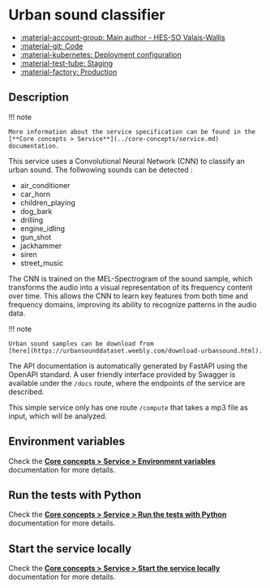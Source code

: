 # Urban sound classifier

- [:material-account-group: Main author - HES-SO Valais-Wallis](https://www.hes-so.ch/swiss-ai-center/equipe)
- [:material-git: Code](https://github.com/swiss-ai-center/urban-sound-classifier-service)
- [:material-kubernetes: Deployment configuration](https://github.com/swiss-ai-center/urban-sound-classifier/tree/main/kubernetes)
- [:material-test-tube: Staging](https://urban-sound-classifier-swiss-ai-center.kube.isc.heia-fr.ch)
- [:material-factory: Production](https://urban-sound-classifier-service.swiss-ai-center.ch)

## Description

!!! note

    More information about the service specification can be found in the
    [**Core concepts > Service**](../core-concepts/service.md) documentation.

This service uses a Convolutional Neural Network (CNN) to classify an urban
sound. The follwowing sounds can be detected :

- air_conditioner
- car_horn
- children_playing
- dog_bark
- drilling
- engine_idling
- gun_shot
- jackhammer
- siren
- street_music

The CNN is trained on the MEL-Spectrogram of the sound sample, which transforms
the audio into a visual representation of its frequency content over time. This
allows the CNN to learn key features from both time and frequency domains,
improving its ability to recognize patterns in the audio data.

!!! note

    Urban sound samples can be download from
    [here](https://urbansounddataset.weebly.com/download-urbansound.html).

The API documentation is automatically generated by FastAPI using the OpenAPI
standard. A user friendly interface provided by Swagger is available under the
`/docs` route, where the endpoints of the service are described.

This simple service only has one route `/compute` that takes a mp3 file as
input, which will be analyzed.

## Environment variables

Check the
[**Core concepts > Service > Environment variables**](../core-concepts/service.md#environment-variables)
documentation for more details.

## Run the tests with Python

Check the
[**Core concepts > Service > Run the tests with Python**](../core-concepts/service.md#run-the-tests-with-python)
documentation for more details.

## Start the service locally

Check the
[**Core concepts > Service > Start the service locally**](../core-concepts/service.md#start-the-service-locally)
documentation for more details.

